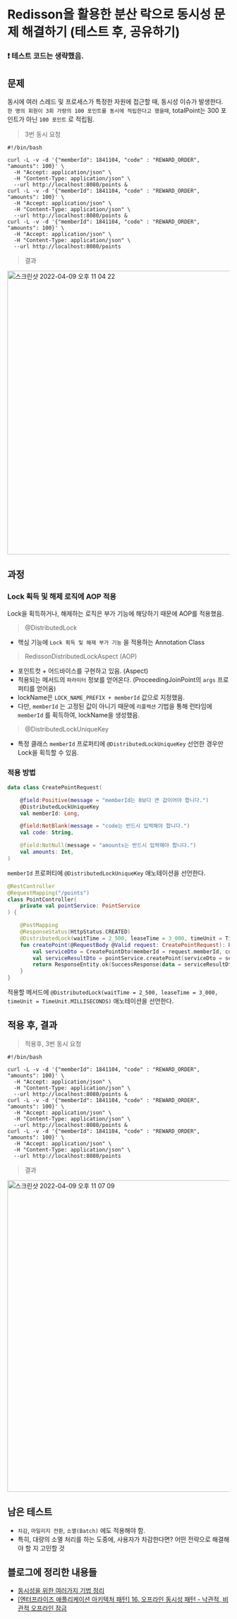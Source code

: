 # Redisson을 활용한 분산 락으로 동시성 문제 해결하기 (테스트 후, 공유하기)

### :exclamation: 테스트 코드는 생략했음.

## 문제

동시에 여러 스레드 및 프로세스가 특정한 자원에 접근할 때, 동시성 이슈가 발생한다. `한 명의 회원이 3회 가량의 100 포인트를 동시에 적립한다고 했을때`, totalPoint는 300 포인트가 아닌 `100 포인트` 로
적립됨.

> 3번 동시 요청

```shell
#!/bin/bash

curl -L -v -d '{"memberId": 1841104, "code" : "REWARD_ORDER", "amounts": 100}' \
  -H "Accept: application/json" \
  -H "Content-Type: application/json" \
  --url http://localhost:8080/points &
curl -L -v -d '{"memberId": 1841104, "code" : "REWARD_ORDER", "amounts": 100}' \
  -H "Accept: application/json" \
  -H "Content-Type: application/json" \
  --url http://localhost:8080/points &
curl -L -v -d '{"memberId": 1841104, "code" : "REWARD_ORDER", "amounts": 100}' \
  -H "Accept: application/json" \
  -H "Content-Type: application/json" \
  --url http://localhost:8080/points
```

> 결과

<img width="643" alt="스크린샷 2022-04-09 오후 11 04 22" src="https://user-images.githubusercontent.com/23515771/162577636-e52e4c65-f335-4ea4-bd71-10128b2c4dd4.png">

## 과정

### Lock 획득 및 해제 로직에 AOP 적용

Lock을 획득하거나, 해제하는 로직은 부가 기능에 해당하기 때문에 AOP를 적용했음.

> @DistributedLock

- 핵심 기능에 `Lock 획득 및 해제 부가 기능` 을 적용하는 Annotation Class

> RedissonDistributedLockAspect (AOP)

- 포인트컷 + 어드바이스를 구현하고 있음. (Aspect)
- 적용되는 메서드의 `파라미터` 정보를 얻어온다. (ProceedingJoinPoint의 `args` 프로퍼티를 얻어옴)
- lockName은 `LOCK_NAME_PREFIX + memberId` 값으로 지정했음.
- 다만, `memberId` 는 고정된 값이 아니기 때문에 `리플렉션` 기법을 통해 런타임에 `memberId` 를 획득하여, lockName을 생성했음.

> @DistributedLockUniqueKey

- 특정 클래스 `memberId` 프로퍼티에 `@DistributedLockUniqueKey` 선언한 경우만 Lock을 획득할 수 있음.

### 적용 방법

```kotlin
data class CreatePointRequest(

    @field:Positive(message = "memberId는 0보다 큰 값이어야 합니다.")
    @DistributedLockUniqueKey
    val memberId: Long,

    @field:NotBlank(message = "code는 반드시 입력해야 합니다.")
    val code: String,

    @field:NotNull(message = "amounts는 반드시 입력해야 합니다.")
    val amounts: Int,
)
```

`memberId` 프로퍼티에 `@DistributedLockUniqueKey` 애노테이션을 선언한다.

```kotlin
@RestController
@RequestMapping("/points")
class PointController(
    private val pointService: PointService
) {

    @PostMapping
    @ResponseStatus(HttpStatus.CREATED)
    @DistributedLock(waitTime = 2_500, leaseTime = 3_000, timeUnit = TimeUnit.MILLISECONDS)
    fun createPoint(@RequestBody @Valid request: CreatePointRequest): ResponseEntity<SuccessResponse<CreatePointResultDto>> {
        val serviceDto = CreatePointDto(memberId = request.memberId, code = request.code, amounts = request.amounts)
        val serviceResultDto = pointService.createPoint(serviceDto = serviceDto)
        return ResponseEntity.ok(SuccessResponse(data = serviceResultDto))
    }
}
```

적용할 메서드에 `@DistributedLock(waitTime = 2_500, leaseTime = 3_000, timeUnit = TimeUnit.MILLISECONDS)` 애노테이션을 선언한다.

## 적용 후, 결과

> 적용후, 3번 동시 요청

```shell
#!/bin/bash

curl -L -v -d '{"memberId": 1841104, "code" : "REWARD_ORDER", "amounts": 100}' \
  -H "Accept: application/json" \
  -H "Content-Type: application/json" \
  --url http://localhost:8080/points &
curl -L -v -d '{"memberId": 1841104, "code" : "REWARD_ORDER", "amounts": 100}' \
  -H "Accept: application/json" \
  -H "Content-Type: application/json" \
  --url http://localhost:8080/points &
curl -L -v -d '{"memberId": 1841104, "code" : "REWARD_ORDER", "amounts": 100}' \
  -H "Accept: application/json" \
  -H "Content-Type: application/json" \
  --url http://localhost:8080/points
```

> 결과

<img width="706" alt="스크린샷 2022-04-09 오후 11 07 09" src="https://user-images.githubusercontent.com/23515771/162577743-d8032ffb-8d1d-4387-ba56-fa2201dfdefe.png">

## 남은 테스트

- `차감`, `마일리지 전환`, `소멸(Batch)` 에도 적용해야 함.
- 특히, 대량의 소멸 처리를 하는 도중에, 사용자가 차감한다면? 어떤 전략으로 해결해야 할 지 고민할 것

## 블로그에 정리한 내용들

- [동시성을 위한 여러가지 기법 정리](https://hyos-dev-log.tistory.com/9)
- [[엔터프라이즈 애플리케이션 아키텍처 패턴] 16. 오프라인 동시성 패턴 - 낙관적, 비관적 오프라인 잠금](https://hyos-dev-log.tistory.com/15)
